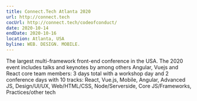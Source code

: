 ```yaml
---
title: Connect.Tech Atlanta 2020
url: http://connect.tech
cocUrl: http://connect.tech/codeofconduct/
date: 2020-10-14
endDate: 2020-10-16
location: Atlanta, USA
byline: WEB. DESIGN. MOBILE.
---
```


The largest multi-framework front-end conference in the USA. The 2020 event includes talks and keynotes by among others Angular, Vuejs and React core team members: 3 days total with a workshop day and 2 conference days with 10 tracks: React, Vue.js, Mobile, Angular, Advanced JS, Design/UI/UX, Web/HTML/CSS, Node/Serverside, Core JS/Frameworks, Practices/other tech
